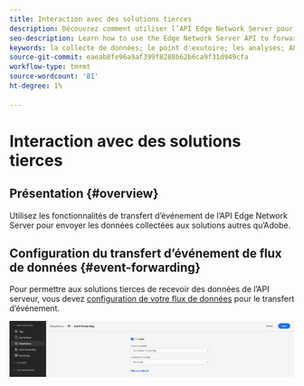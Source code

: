 ```yaml
---
title: Interaction avec des solutions tierces
description: Découvrez comment utiliser l’API Edge Network Server pour transférer des événements vers des solutions autres que les solutions Adobe
seo-description: Learn how to use the Edge Network Server API to forward events to non-Adobe solutions
keywords: la collecte de données; le point d'exutoire; les analyses; API réseau Adobe Experience Platform Edge;transfert d’événement
source-git-commit: eaeab8fe96a9af399f8288b62b6ca9f31d949cfa
workflow-type: tm+mt
source-wordcount: '81'
ht-degree: 1%

---
```



# Interaction avec des solutions tierces

## Présentation {#overview}

Utilisez les fonctionnalités de transfert d’événement de l’API Edge Network Server pour envoyer les données collectées aux solutions autres qu’Adobe.

## Configuration du transfert d’événement de flux de données {#event-forwarding}

Pour permettre aux solutions tierces de recevoir des données de l’API serveur, vous devez [configuration de votre flux de données](../edge/fundamentals/datastreams.md#event-forwarding-settings) pour le transfert d’événement.

![Configuration des flux de données Adobe Analytics](assets/event-forwarding-datastream.png)